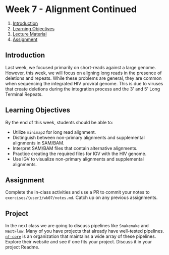# Week 7 - Alignment Continued

1. [Introduction](#introduction)
2. [Learning Objectives](#learning-objectives)
3. [Lecture Material](lecture.md)
4. [Assignment](assignment.md)

## Introduction

Last week, we focused primarily on short-reads against a large genome.
However, this week, we will focus on aligning long reads in the presence of deletions and repeats.
While these problems are general, they are common when sequencing the integrated HIV proviral genome.
This is due to viruses that create deletions during the integration process and the 3' and 5' Long Terminal Repeats.

## Learning Objectives

By the end of this week, students should be able to:

* Utilize `minimap2` for long read alignment.
* Distinguish between non-primary alignments and supplemental alignments in SAM/BAM.
* Interpret SAM/BAM files that contain alternative alignments.
* Practice creating the required files for IGV with the HIV genome.
* Use IGV to visualize non-primary alignments and supplemental alignments.

## Assignment

Complete the in-class activities and use a PR to commit your notes to `exercises/{user}/wk07/notes.md`.
Catch up on any previous assignments.

## Project

In the next class we are going to discuss pipelines like `Snakemake` and `NextFlow`.
Many of you have projects that already have well-tested pipelines.
[`nf-core`](https://nf-co.re/) is an organization that maintains a wide array of these pipelines.
Explore their website and see if one fits your project.
Discuss it in your project Readme.